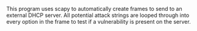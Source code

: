 This program uses scapy to automatically create frames to send to an external DHCP server. All potential attack strings are looped through into every option in the frame to test if a vulnerability is present on the server.
